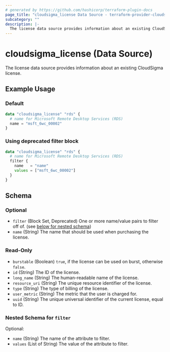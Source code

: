 ```yaml
---
# generated by https://github.com/hashicorp/terraform-plugin-docs
page_title: "cloudsigma_license Data Source - terraform-provider-cloudsigma"
subcategory: ""
description: |-
  The license data source provides information about an existing CloudSigma license.
---
```


# cloudsigma_license (Data Source)

The license data source provides information about an existing CloudSigma license.


## Example Usage

### Default

```terraform
data "cloudsigma_license" "rds" {
  # name for Microsoft Remote Desktop Services (RDS)
  name = "msft_6wc_00002"
}
```

### Using deprecated filter block

```terraform
data "cloudsigma_license" "rds" {
  # name for Microsoft Remote Desktop Services (RDS)
  filter {
    name   = "name"
    values = ["msft_6wc_00002"]
  }
}
```


<!-- schema generated by tfplugindocs -->
## Schema

### Optional

- `filter` (Block Set, Deprecated) One or more name/value pairs to filter off of. (see [below for nested schema](#nestedblock--filter))
- `name` (String) The name that should be used when purchasing the license.

### Read-Only

- `burstable` (Boolean) `true`, if the license can be used on burst, otherwise `false`.
- `id` (String) The ID of the license.
- `long_name` (String) The human-readable name of the license.
- `resource_uri` (String) The unique resource identifier of the license.
- `type` (String) The type of billing of the license.
- `user_metric` (String) The metric that the user is charged for.
- `uuid` (String) The unique universal identifier of the current license, equal to ID.

<a id="nestedblock--filter"></a>
### Nested Schema for `filter`

Optional:

- `name` (String) The name of the attribute to filter.
- `values` (List of String) The value of the attribute to filter.
